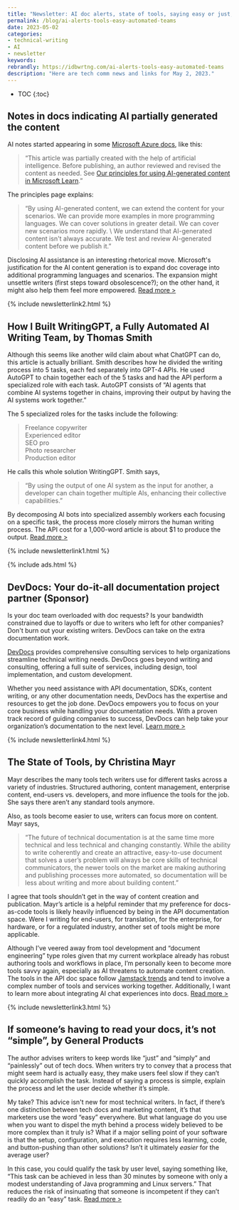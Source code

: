 ```yaml
---
title: "Newsletter: AI doc alerts, state of tools, saying easy or just, automated writing teams"
permalink: /blog/ai-alerts-tools-easy-automated-teams
date: 2023-05-02
categories:
- technical-writing
- AI
- newsletter
keywords: 
rebrandly: https://idbwrtng.com/ai-alerts-tools-easy-automated-teams
description: "Here are tech comm news and links for May 2, 2023."
---
```


* TOC
{:toc}

## Notes in docs indicating AI partially generated the content

AI notes started appearing in some [Microsoft Azure docs](https://learn.microsoft.com/en-us/azure/analysis-services/analysis-services-create-terraform), like this: 

> “This article was partially created with the help of artificial intelligence. Before publishing, an author reviewed and revised the content as needed. See [Our principles for using AI-generated content in Microsoft Learn](https://learn.microsoft.com/en-us/principles-for-ai-generated-content).” 
 
The principles page explains: 

> “By using AI-generated content, we can extend the content for your scenarios. We can provide more examples in more programming languages. We can cover solutions in greater detail. We can cover new scenarios more rapidly. \ We understand that AI-generated content isn't always accurate. We test and review AI-generated content before we publish it.”

Disclosing AI assistance is an interesting rhetorical move. Microsoft's justification for the AI content generation is to expand doc coverage into additional programming languages and scenarios. The expansion might unsettle writers (first steps toward obsolescence?); on the other hand, it might also help them feel more empowered. [Read more >](https://learn.microsoft.com/en-us/principles-for-ai-generated-content)

{% include newsletterlink2.html %}

## How I Built WritingGPT, a Fully Automated AI Writing Team, by Thomas Smith

Although this seems like another wild claim about what ChatGPT can do, this article is actually brilliant. Smith describes how he divided the writing process into 5 tasks, each fed separately into GPT-4 APIs. He used AutoGPT to chain together each of the 5 tasks and had the API perform a specialized role with each task. AutoGPT consists of “AI agents that combine AI systems together in chains, improving their output by having the AI systems work together.”

The 5 specialized roles for the tasks include the following:

> Freelance copywriter<br/>
> Experienced editor<br/>
> SEO pro<br/>
> Photo researcher<br/>
> Production editor

He calls this whole solution WritingGPT. Smith says, 

> “By using the output of one AI system as the input for another, a developer can chain together multiple AIs, enhancing their collective capabilities.” 

By decomposing AI bots into specialized assembly workers each focusing on a specific task, the process more closely mirrors the human writing process. The API cost for a 1,000-word article is about $1 to produce the output. [Read more >](https://medium.com/the-generator/how-i-built-writinggpt-a-fully-automated-ai-writing-team-a8fdf0255586)

{% include newsletterlink1.html %}

{% include ads.html %}

## DevDocs: Your do-it-all documentation project partner (Sponsor)

Is your doc team overloaded with doc requests? Is your bandwidth constrained due to layoffs or due to writers who left for other companies? Don't burn out your existing writers. DevDocs can take on the extra documentation work.

[DevDocs](https://idbwrtng.com/devdocs) provides comprehensive consulting services to help organizations streamline technical writing needs. DevDocs goes beyond writing and consulting, offering a full suite of services, including design, tool implementation, and custom development. 

Whether you need assistance with API documentation, SDKs, content writing, or any other documentation needs, DevDocs has the expertise and resources to get the job done. DevDocs empowers you to focus on your core business while handling your documentation needs. With a proven track record of guiding companies to success, DevDocs can help take your organization’s documentation to the next level. [Learn more >](https://idbwrtng.com/devdocs)

{% include newsletterlink4.html %}

## The State of Tools, by Christina Mayr

Mayr describes the many tools tech writers use for different tasks across a variety of industries. Structured authoring, content management, enterprise content, end-users vs. developers, and more influence the tools for the job. She says there aren’t any standard tools anymore. 

Also, as tools become easier to use, writers can focus more on content. Mayr says, 

> “The future of technical documentation is at the same time more technical and less technical and changing constantly. While the ability to write coherently and create an attractive, easy-to-use document that solves a user’s problem will always be core skills of technical communicators, the newer tools on the market are making authoring and publishing processes more automated, so documentation will be less about writing and more about building content.”

I agree that tools shouldn’t get in the way of content creation and publication. Mayr’s article is a helpful reminder that my preference for docs-as-code tools is likely heavily influenced by being in the API documentation space. Were I writing for end-users, for translation, for the enterprise, for hardware, or for a regulated industry, another set of tools might be more applicable.

Although I’ve veered away from tool development and “document engineering” type roles given that my current workplace already has robust authoring tools and workflows in place, I’m personally keen to become more tools savvy again, especially as AI threatens to automate content creation. The tools in the API doc space follow [Jamstack trends](https://jamstack.org/survey/2022/) and tend to involve a complex number of tools and services working together. Additionally, I want to learn more about integrating AI chat experiences into docs. [Read more >](https://www.stc.org/intercom/2023/04/the-state-of-tools/)

{% include newsletterlink3.html %}

## If someone’s having to read your docs, it’s not “simple”, by General Products

The author advises writers to keep words like “just” and “simply” and “painlessly” out of tech docs. When writers try to convey that a process that might seem hard is actually easy, they make users feel slow if they can’t quickly accomplish the task. Instead of saying a process is simple, explain the process and let the user decide whether it’s simple.

My take? This advice isn't new for most technical writers. In fact, if there’s one distinction between tech docs and marketing content, it’s that marketers use the word “easy” everywhere. But what language do you use when you want to dispel the myth behind a process widely believed to be more complex than it truly is? What if a major selling point of your software is that the setup, configuration, and execution requires less learning, code, and button-pushing than other solutions? Isn’t it ultimately *easier* for the average user?

In this case, you could qualify the task by user level, saying something like, “This task can be achieved in less than 30 minutes by someone with only a modest understanding of Java programming and Linux servers.” That reduces the risk of insinuating that someone is incompetent if they can’t readily do an “easy” task. [Read more >](https://justsimply.dev/)